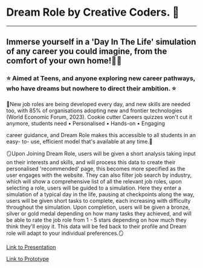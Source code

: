 # Dream Role by Creative Coders. 🪩
----------------
## Immerse yourself in a 'Day In The Life' simulation of any career you could imagine, from the comfort of your own home!👩‍💻
### ⭐️ Aimed at Teens, and anyone exploring new career pathways, who have dreams but nowhere to direct their ambition. ⭐️

🚀New job roles are being developed every day, and new skills are needed too, with 85% of organisations adopting new and frontier technologies (World Economic Forum, 2023).
Cookie cutter Careers quizzes won't cut it anymore, students need
•⁠  ⁠Personalised
•⁠  ⁠Hands-on
•⁠  ⁠Engaging

career guidance, and Dream Role makes this accessible to all students in an easy- to- use, efficient model that's available at any time.🚀

🪞Upon Joining Dream Role, users will be given a short analysis taking input on their interests and skills, and will process this data to create their personalised 'recommended' page, this becomes more specified as the user engages with the website. They can also filter job search by industry, which will show a comprehensive list of all the relevant job roles, upon selecting a role, users will be guided to a simulation. Here they enter a simulation of a typical day in the life, pausing at checkpoints along the way, users will be given short tasks to complete, each increasing with difficulty throughout the simulation. Upon completion, users will be given a bronze, silver or gold medal depending on how many tasks they achieved, and will be able to rate the job role from 1 - 5 stars depending on how much they think they'll enjoy it. This data will be fed back to their profile and Dream role will adapt to your individual preferences.🪞

[Link to Presentation](https://www.canva.com/design/DAGUsHM2KYI/LzkXYzAdvrNeNGc1IszNFg/edit?utm_content=DAGUsHM2KYI&utm_campaign=designshare&utm_medium=link2&utm_source=sharebutton)

[Link to Prototype](https://filippopresti.github.io/Dream-role/)
